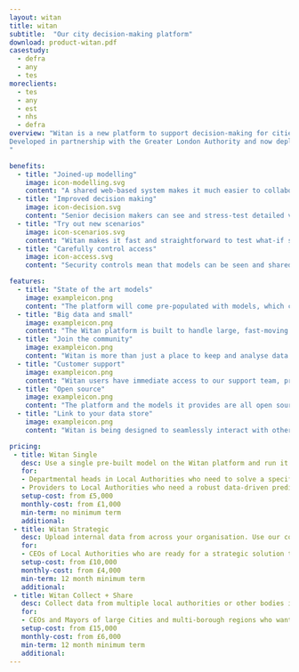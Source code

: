 ```yaml
---
layout: witan
title: witan
subtitle:  "Our city decision-making platform"
download: product-witan.pdf
casestudy:
  - defra
  - any
  - tes
moreclients:
  - tes
  - any
  - est
  - nhs
  - defra
overview: "Witan is a new platform to support decision-making for cities.
Developed in partnership with the Greater London Authority and now deployed with London’s 33 boroughs, it provides modelling tools and data management processes to help solve real city planning challenges.
"

benefits:
  - title: "Joined-up modelling"
    image: icon-modelling.svg
    content: "A shared web-based system makes it much easier to collaborate across interdependent teams whose models need to match up, for example housing and population."
  - title: "Improved decision making"
    image: icon-decision.svg
    content: "Senior decision makers can see and stress-test detailed versions and variations of projections, to help them make more data-driven decisions."
  - title: "Try out new scenarios"
    image: icon-scenarios.svg
    content: "Witan makes it fast and straightforward to test what-if scenarios where assumptions may change, for example seeing the implications of an increase in immigration for an area."
  - title: "Carefully control access"
    image: icon-access.svg
    content: "Security controls mean that models can be seen and shared only among the colleagues who need them, without needing to be completely locked away from everyone."

features:
  - title: "State of the art models"
    image: exampleicon.png
    content: "The platform will come pre-populated with models, which can be customised depending on your requirements. These will include demography, employment, local planning, waste and energy models."
  - title: "Big data and small"
    image: exampleicon.png
    content: "The Witan platform is built to handle large, fast-moving data sets such as sensor data, as well as small, less frequently updated data such as housing projections."
  - title: "Join the community"
    image: exampleicon.png
    content: "Witan is more than just a place to keep and analyse data. It’s a place to find other people who can help you find and use data. Through Witan, you will be able to get in contact with people around the world who are looking to solve similar city planning challenges."
  - title: "Customer support"
    image: exampleicon.png
    content: "Witan users have immediate access to our support team, providing you with technical and modelling help. Just click the ‘help’ button and let us know what you need help with, and one of our experts will get in touch. "
  - title: "Open source"
    image: exampleicon.png
    content: "The platform and the models it provides are all open source. Organisations can download and run their own version of Witan, or we can host and manage Witan for you."
  - title: "Link to your data store"
    image: exampleicon.png
    content: "Witan is being designed to seamlessly interact with other APIs, allowing you to use Witan to run models using data from both the Witan API and any other APIs available. "

pricing:
 - title: Witan Single
   desc: Use a single pre-built model on the Witan platform and run it with your own organisation’s data. Run unlimited scenarios. Share the results internally and externally.
   for:
   - Departmental heads in Local Authorities who need to solve a specific problem, on a one-off or ongoing basis.
   - Providers to Local Authorities who need a robust data-driven predictive model
   setup-cost: from £5,000
   monthly-cost: from £1,000
   min-term: no minimum term
   additional:
 - title: Witan Strategic
   desc: Upload internal data from across your organisation. Use our core model set of pre-built models for cities and local government. Transform your data the way you need it. Control the sharing of all the data and results.
   for:
   - CEOs of Local Authorities who are ready for a strategic solution to data sharing and data-driven decision-making across their organisation.
   setup-cost: from £10,000
   monthly-cost: from £4,000
   min-term: 12 month minimum term
   additional:
 - title: Witan Collect + Share
   desc: Collect data from multiple local authorities or other bodies in a structured, schema-checked way. Use our core model set of pre-built models. Control the sharing of the data uploaded and the results.
   for:
   - CEOs and Mayors of large Cities and multi-borough regions who want to embrace data-driven decision-making, and have a need to collect data from multiple local authorities.
   setup-cost: from £15,000
   monthly-cost: from £6,000
   min-term: 12 month minimum term
   additional:
---
```

